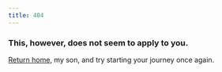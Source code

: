 ```yaml
---
title: 404
---
```


### This, however, does not seem to apply to you.

[Return home](/), my son, and try starting your journey once again.
